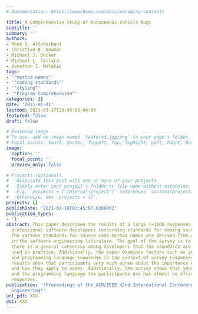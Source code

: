 ```yaml
---
# Documentation: https://wowchemy.com/docs/managing-content/

title: A Comprehensive Study of Autonomous Vehicle Bugs
subtitle: ''
summary: ''
authors:
- Reem S. AlSuhaibani
- Christian D. Newman
- Michael J. Decker
- Michael L. Collard
- Jonathan I. Maletic
tags:
- '"method names"'
- '"coding standards"'
- '"styling"'
- '"Program Comprehension"'
categories: []
date: '2021-01-01'
lastmod: 2021-03-17T23:45:08-04:00
featured: false
draft: false

# Featured image
# To use, add an image named `featured.jpg/png` to your page's folder.
# Focal points: Smart, Center, TopLeft, Top, TopRight, Left, Right, BottomLeft, Bottom, BottomRight.
image:
  caption: ''
  focal_point: ''
  preview_only: false

# Projects (optional).
#   Associate this post with one or more of your projects.
#   Simply enter your project's folder or file name without extension.
#   E.g. `projects = ["internal-project"]` references `content/project/deep-learning/index.md`.
#   Otherwise, set `projects = []`.
projects: []
publishDate: '2021-03-18T03:45:07.630846Z'
publication_types:
- '1'
abstract: This paper describes the results of a large (+1100 responses) survey of
  professional software developers concerning standards for naming source code methods.
  The various standards for source code method names are derived from and supported
  in the software engineering literature. The goal of the survey is to determine if
  there is a general consensus among developers that the standards are accepted and
  used in practice. Additionally, the paper examines factors such as years of experience
  and programming language knowledge in the context of survey responses. The survey
  results show that participants very much agree about the importance of various standards
  and how they apply to names. Additionally, the survey shows that years of experience
  and the programming language the participants use has almost no effect on their
  responses.
publication: '*Proceedings of the ACM/IEEE 42nd International Conference on Software
  Engineering*'
url_pdf: XXX
doi: XXX
---
```

